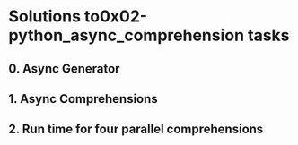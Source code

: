 # Solutions to0x02-python_async_comprehension tasks

## 0. Async Generator

## 1. Async Comprehensions

## 2. Run time for four parallel comprehensions
